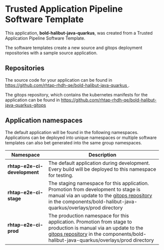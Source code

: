 # Trusted Application Pipeline Software Template

This application, **bold-halibut-java-quarkus**, was created from a Trusted Application Pipeline Software Template.

The software templates create a new source and gitops deployment repositories with a sample source application. 

## Repositories

The source code for your application can be found in [https://github.com/rhtap-rhdh-qe/bold-halibut-java-quarkus ](https://github.com/rhtap-rhdh-qe/bold-halibut-java-quarkus ).
 
The gitops repository, which contains the kubernetes manifests for the application can be found in 
[https://github.com/rhtap-rhdh-qe/bold-halibut-java-quarkus-gitops ](https://github.com/rhtap-rhdh-qe/bold-halibut-java-quarkus-gitops ) 

## Application namespaces 

The default application will be found in the following namespaces. Applications can be deployed into unique namespaces or multiple software templates can also bet generated into the same group namespaces.  

|  Namespace   |  Description   |  
| -------- | -------- |   
| **rhtap-e2e-ci-development** | The default application during development. Every build will be deployed to this namespace for testing. | 
| **rhtap-e2e-ci-stage** | The staging namespace for this application. Promotion from development to stage is manual via an update to the [gitops repository](https://github.com/rhtap-rhdh-qe/bold-halibut-java-quarkus-gitops ) in the components/bold-halibut-java-quarkus/overlays/prod directory |  
| **rhtap-e2e-ci-prod** | The production namespace for this application. Promotion from stage to production is manual via an update to the [gitops repository](https://github.com/rhtap-rhdh-qe/bold-halibut-java-quarkus-gitops ) in the components/bold-halibut-java-quarkus/overlays/prod directory | 